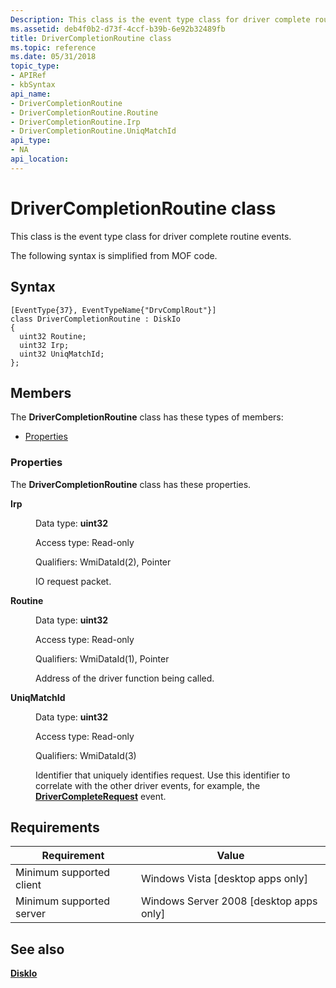 ```yaml
---
Description: This class is the event type class for driver complete routine events. The following syntax is simplified from MOF code.
ms.assetid: deb4f0b2-d73f-4ccf-b39b-6e92b32489fb
title: DriverCompletionRoutine class
ms.topic: reference
ms.date: 05/31/2018
topic_type: 
- APIRef
- kbSyntax
api_name: 
- DriverCompletionRoutine
- DriverCompletionRoutine.Routine
- DriverCompletionRoutine.Irp
- DriverCompletionRoutine.UniqMatchId
api_type: 
- NA
api_location: 
---
```


# DriverCompletionRoutine class

This class is the event type class for driver complete routine events.

The following syntax is simplified from MOF code.

## Syntax

``` syntax
[EventType{37}, EventTypeName{"DrvComplRout"}]
class DriverCompletionRoutine : DiskIo
{
  uint32 Routine;
  uint32 Irp;
  uint32 UniqMatchId;
};
```

## Members

The **DriverCompletionRoutine** class has these types of members:

-   [Properties](#properties)

### Properties

The **DriverCompletionRoutine** class has these properties.

<dl> <dt>

**Irp**
</dt> <dd> <dl> <dt>

Data type: **uint32**
</dt> <dt>

Access type: Read-only
</dt> <dt>

Qualifiers: WmiDataId(2), Pointer
</dt> </dl>

IO request packet.

</dd> <dt>

**Routine**
</dt> <dd> <dl> <dt>

Data type: **uint32**
</dt> <dt>

Access type: Read-only
</dt> <dt>

Qualifiers: WmiDataId(1), Pointer
</dt> </dl>

Address of the driver function being called.

</dd> <dt>

**UniqMatchId**
</dt> <dd> <dl> <dt>

Data type: **uint32**
</dt> <dt>

Access type: Read-only
</dt> <dt>

Qualifiers: WmiDataId(3)
</dt> </dl>

Identifier that uniquely identifies request. Use this identifier to correlate with the other driver events, for example, the [**DriverCompleteRequest**](drivercompleterequest.md) event.

</dd> </dl>

## Requirements



| Requirement | Value |
|-------------------------------------|------------------------------------------------------|
| Minimum supported client<br/> | Windows Vista \[desktop apps only\]<br/>       |
| Minimum supported server<br/> | Windows Server 2008 \[desktop apps only\]<br/> |



## See also

<dl> <dt>

[**DiskIo**](diskio.md)
</dt> </dl>

 

 





